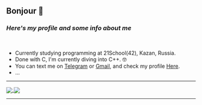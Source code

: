 ## **Bonjour** :ghost:
### *Here's my profile and some info about me*
<br />

 * Сurrently studying programming at 21School(42), Kazan, Russia.
 * Done with C, I'm currently diving into C++. :nerd_face:
 * You can text me on [Telegram][1] or [Gmail][2], and check my profile [Here][3].
 * ...


***


<!--
**UralShag/UralShag** is a ✨ _special_ ✨ repository because its `README.md` (this file) appears on your GitHub profile.

Here are some ideas to get you started:

- 🔭 I’m currently working on ...
- 🌱 I’m currently learning ...
- 👯 I’m looking to collaborate on ...
- 🤔 I’m looking for help with ...
- 💬 Ask me about ...
- 📫 How to reach me: ...
- 😄 Pronouns: ...
- ⚡ Fun fact: ...
-->


<a href="https://github.com/tsegeron/tsegeron">
  <img align="center" src="https://github-readme-stats.vercel.app/api?username=tsegeron&count_private=true&show_icons=true&theme=radical&border_color=141845&title_color=F5EACD&text_color=A79081&icon_color=915A6C&bg_color=373345&border_radius=15" />
</a>


<a href="https://github.com/tsegeron/tsegeron">
  <img align="center" src="https://github-readme-stats.vercel.app/api/top-langs/?username=tsegeron&layout=compact&hide=Objective-C,CMake, Perl&title_color=F5EACD&text_color=A79081&icon_color=915A6C&bg_color=373345&border_color=141845&border_radius=15" />
</a>
<!-- &langs_count=6 -->

<!-- ![gernesto's 42 stats](https://badge42.herokuapp.com/api/stats/gernesto) -->


***

[1]: https://t.me/tsegeron
[2]: mailto:inv.uralsh@gmail.com
[3]: https://profile.intra.42.fr/users/gernesto


<!-- <img align="center" src="https://github-readme-stats.vercel.app/api/top-langs/?username=UralShag&show_icons=true&theme=radical" /> -->
